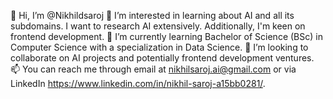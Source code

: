 👋 Hi, I’m @Nikhildsaroj
👀 I’m interested in learning about AI and all its subdomains. I want to research AI extensively. Additionally, I'm keen on frontend development.
🌱 I’m currently learning Bachelor of Science (BSc) in Computer Science with a specialization in Data Science.
💞️ I’m looking to collaborate on AI projects and potentially frontend development ventures.
📫 You can reach me through email at nikhilsaroj.ai@gmail.com or via LinkedIn https://www.linkedin.com/in/nikhil-saroj-a15bb0281/.

